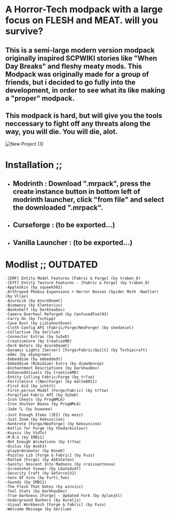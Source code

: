# A Horror-Tech modpack with a large focus on FLESH and MEAT. will you survive?

## This is a semi-large modern version modpack originally inspired SCPWIKI stories like "When Day Breaks" and fleshy meaty mods. This Modpack was originally made for a group of friends, but i decided to go fully into the development, in order to see what its like making a "proper" modpack. 
## This modpack is hard, but will give you the tools neccessary to fight off any threats along the way, you will die. You will die, alot.

![New Project (3)](https://github.com/user-attachments/assets/d6669e20-c030-4f92-85e9-9a44f175ad0e)

# Installation ;;
- ## Modrinth : Download ".mrpack", press the create instance button in bottom left of modrinth launcher, click "from file" and select the downloaded ".mrpack".
- ## Curseforge : (to be exported...)
- ## Vanilla Launcher : (to be exported...)

# Modlist ;; OUTDATED
	-[EMF] Entity Model Features [Fabric & Forge] (by traben_0)
	-[ETF] Entity Texture Features - [Fabric & Forge] (by traben_0)
	-AppleSkin (by squeek502)
	-Arthropod Phobia Expansions + Horror Bosses (Spider Moth -Dweller) (by Vllax)
	-AzureLib (by AzureDoomC)
	-Biomancy (by Elenterius)
	-Bookshelf (by DarkhaxDev)
	-Camera Overhaul Reforged (by ConfusedFool93)
	-Carry On (by Tschipp)
	-Cave Dust (by LizCannotEven)
	-Cloth Config API (Fabric/Forge/NeoForge) (by shedaniel)
	-Collective (by Serilum)
	-Connector Extras (by Su5eD)
	-CreativeCore (by CreativeMD)
	-Dark Waters (by AzureDoomC)
	-Dynamic Lights [Server] [Forge/Fabric/Quilt] (by Tschipcraft)
	-e4mc (by skyegreen)
	-Embeddium (by embeddedt)
	-Embeddium (Rubidium) Extra (by dimadencep)
	-Enchantment Descriptions (by DarkhaxDev)
	-EnhancedVisuals (by CreativeMD)
	-Entity Culling Fabric/Forge (by tr7zw)
	-FerriteCore ((Neo)Forge) (by malte0811)
	-First Aid (by ichttt)
	-First-person Model (Forge/Fabric) (by tr7zw)
	-Forgified Fabric API (by Su5eD)
	-Iron Chests (by ProgWML6)
	-Iron Shulker Boxes (by ProgWML6)
	-Jade 🔍 (by Snownee)
	-Just Enough Items (JEI) (by mezz)
	-Just Zoom (by Keksuccino)
	-Konkrete [Forge/NeoForge] (by Keksuccino)
	-Kotlin for Forge (by thedarkcolour)
	-Ksyxis (by VidTu)
	-M.R.U (by IMB11)
	-Not Enough Animations (by tr7zw)
	-Oculus (by Asek3)
	-playerAnimator (by KosmX)
	-Puzzles Lib [Forge & Fabric] (by Fuzs)
	-Rotted [Forge] (by ASEStefan)
	-Sanity: Descent Into Madness (by croissantnova)
	-Screenshot Viewer (by LGatodu47)
	-Security Craft (by Geforce132)
	-Sons Of Sins (by Furti_Two)
	-Sound​s (by IMB11)
	-The Flesh That Hates (by winvicc)
	-Tool Stats (by DarkhaxDev)
	-True Darkness [Forge] - Updated Fork (by dylanjkl)
	-Underground Bunkers (by Aureljz)
	-Visual Workbench [Forge & Fabric] (by Fuzs)
	-Welcome Message (by Serilum)

